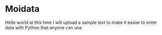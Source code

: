 # Moidata
Hello world at this time I will upload a sample text to make it easier to enter data with Python that anyone can use.
